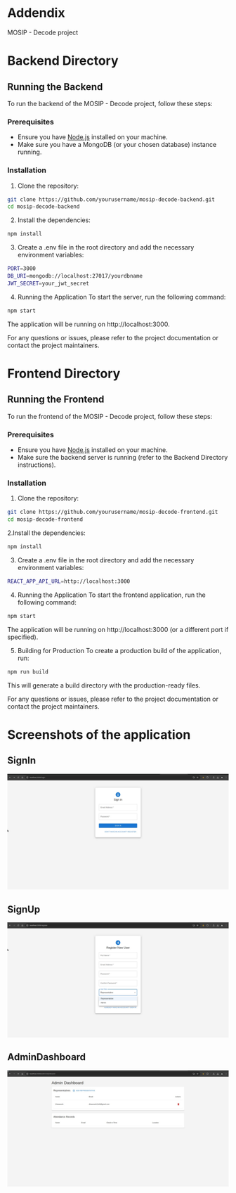 # Addendix
MOSIP - Decode project

# Backend Directory

## Running the Backend

To run the backend of the MOSIP - Decode project, follow these steps:

### Prerequisites

- Ensure you have [Node.js](https://nodejs.org/) installed on your machine.
- Make sure you have a MongoDB (or your chosen database) instance running.

### Installation

1. Clone the repository:
```bash
git clone https://github.com/yourusername/mosip-decode-backend.git
cd mosip-decode-backend
```

2. Install the dependencies:

```bash
npm install
```

3. Create a .env file in the root directory and add the necessary environment variables:

```bash
PORT=3000
DB_URI=mongodb://localhost:27017/yourdbname
JWT_SECRET=your_jwt_secret
```

4. Running the Application
To start the server, run the following command:

```bash
npm start
```

The application will be running on http://localhost:3000.

For any questions or issues, please refer to the project documentation or contact the project maintainers.


# Frontend Directory

## Running the Frontend

To run the frontend of the MOSIP - Decode project, follow these steps:

### Prerequisites

- Ensure you have [Node.js](https://nodejs.org/) installed on your machine.
- Make sure the backend server is running (refer to the Backend Directory instructions).

### Installation

1. Clone the repository:
```bash
git clone https://github.com/yourusername/mosip-decode-frontend.git
cd mosip-decode-frontend
```

2.Install the dependencies:
```bash
npm install
```

3. Create a .env file in the root directory and add the necessary environment variables:
```bash
REACT_APP_API_URL=http://localhost:3000
```

4. Running the Application To start the frontend application, run the following command:
```bash
npm start
```
The application will be running on http://localhost:3000 (or a different port if specified).

5. Building for Production
To create a production build of the application, run:

```bash
npm run build
```

This will generate a build directory with the production-ready files.

For any questions or issues, please refer to the project documentation or contact the project maintainers.

# Screenshots of the application 
## SignIn 
![Sign In](Images/signin.jpeg)

## SignUp 
![Sign Up](Images/SignUp.jpeg)

## AdminDashboard
![Admin Dasboard](Images/AdminDashboard.jpeg)
